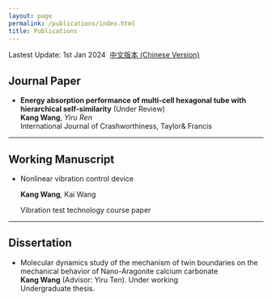 ```yaml
---
layout: page
permalink: /publications/index.html
title: Publications
---
```


Lastest Update: 1st Jan 2024&nbsp;  [中文版本 (Chinese Version)](https://itskkk.github.io/file/publications-zh/)

## Journal Paper

- **Energy absorption performance of multi-cell hexagonal tube with hierarchical self-similarity** (Under Review)<br>**Kang Wang**, *Yiru Ren*<br>International Journal of Crashworthiness, Taylor& Francis<br>

---

## Working Manuscript

- Nonlinear vibration control device<br>

  **Kang Wang**, Kai Wang<br>

  Vibration test technology course paper<br>

---

## Dissertation

- Molecular dynamics study of the mechanism of twin boundaries on the mechanical behavior of Nano-Aragonite calcium carbonate<br>**Kang Wang** (Advisor: Yiru Ten). Under working<br>Undergraduate thesis.
